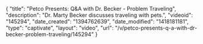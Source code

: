 {
    "title": "Petco Presents: Q&A with Dr. Becker - Problem Traveling",
    "description": "Dr. Marty Becker discusses traveling with pets.",
    "videoid": "145294",
    "date_created": "1394762639",
    "date_modified": "1418181181",
    "type": "captivate",
    "layout": "video",
    "url": "\/v\/petco-presents-q-a-with-dr-becker-problem-traveling\/145294"
}